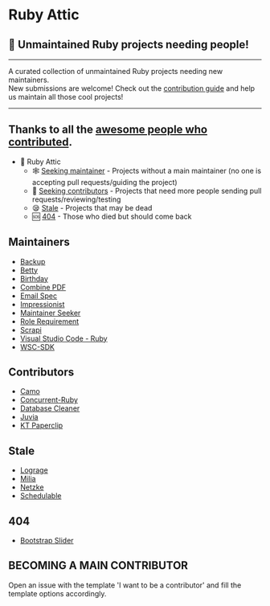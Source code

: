 # Ruby Attic
## :gem: Unmaintained Ruby projects needing people!

---

A curated collection of unmaintained Ruby projects needing new maintainers.  
New submissions are welcome! Check out the [contribution guide](https://github.com/attics/ruby_attic/blob/master/CONTRIBUTING.md) and help us maintain all those cool projects!

---
Thanks to all the [awesome people who contributed](https://github.com/attics/ruby_attic/graphs/contributors).
---

* :gem: Ruby Attic
  * :spider_web: [Seeking maintainer](#maintainers) - Projects without a main maintainer (no one is accepting pull requests/guiding the project)
  * :juggling_person: [Seeking contributors](#contributors) - Projects that need more people sending pull requests/reviewing/testing
  * :sleepy: [Stale](#stale) - Projects that may be dead
  * :sos: [404](#404) - Those who died but should come back

## Maintainers

* [Backup](https://github.com/backup/backup)
* [Betty](https://github.com/pickhardt/betty)
* [Birthday](https://github.com/railslove/birthday)
* [Combine PDF](https://github.com/boazsegev/combine_pdf)
* [Email Spec](https://github.com/email-spec/email-spec/)
* [Impressionist](https://github.com/charlotte-ruby/impressionist)
* [Maintainer Seeker](https://github.com/andrewmcodes/maintainer-seeker)
* [Role Requirement](https://github.com/timcharper/role_requirement)
* [Scrapi](https://github.com/assaf/scrapi)
* [Visual Studio Code - Ruby](https://github.com/rubyide/vscode-ruby)
* [WSC-SDK](https://github.com/WowzaMediaSystems/wsc-sdk-ruby)

## Contributors

* [Camo](https://github.com/svanzoest/camo)
* [Concurrent-Ruby](https://github.com/ruby-concurrency/concurrent-ruby/)
* [Database Cleaner](https://github.com/DatabaseCleaner/database_cleaner)
* [Juvia](https://github.com/phusion/juvia)
* [KT Paperclip](https://github.com/kreeti/kt-paperclip)

## Stale

* [Lograge](https://github.com/roidrage/lograge)
* [Milia](https://github.com/jekuno/milia)
* [Netzke](https://github.com/netzke/netzke)
* [Schedulable](https://github.com/benignware/schedulable)

## 404
* [Bootstrap Slider](https://github.com/seiyria/bootstrap-slider)

## BECOMING A MAIN CONTRIBUTOR

Open an issue with the template 'I want to be a contributor' and fill the template options accordingly.
